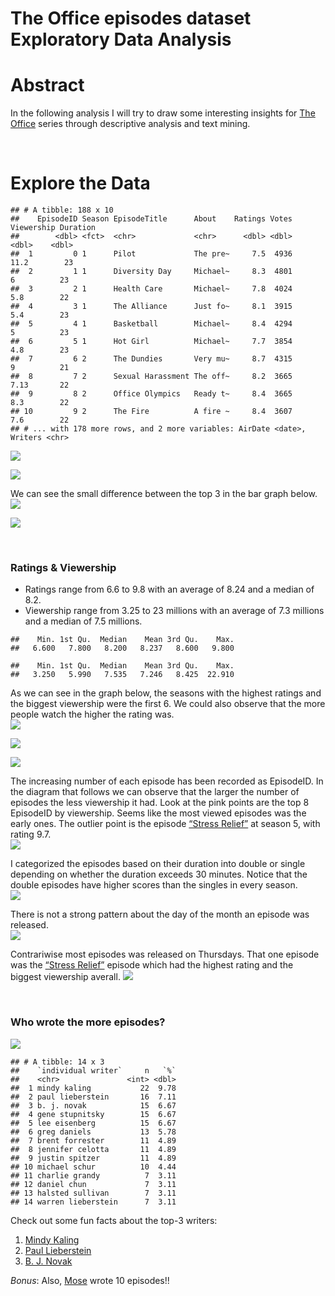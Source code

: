 The Office episodes dataset Exploratory Data Analysis
================

# Abstract

In the following analysis I will try to draw some interesting insights
for [The Office](https://www.imdb.com/title/tt0386676/) series through
descriptive analysis and text mining.

</br>

# Explore the Data

    ## # A tibble: 188 x 10
    ##    EpisodeID Season EpisodeTitle      About    Ratings Votes Viewership Duration
    ##        <dbl> <fct>  <chr>             <chr>      <dbl> <dbl>      <dbl>    <dbl>
    ##  1         0 1      Pilot             The pre~     7.5  4936      11.2        23
    ##  2         1 1      Diversity Day     Michael~     8.3  4801       6          23
    ##  3         2 1      Health Care       Michael~     7.8  4024       5.8        22
    ##  4         3 1      The Alliance      Just fo~     8.1  3915       5.4        23
    ##  5         4 1      Basketball        Michael~     8.4  4294       5          23
    ##  6         5 1      Hot Girl          Michael~     7.7  3854       4.8        23
    ##  7         6 2      The Dundies       Very mu~     8.7  4315       9          21
    ##  8         7 2      Sexual Harassment The off~     8.2  3665       7.13       22
    ##  9         8 2      Office Olympics   Ready t~     8.4  3665       8.3        22
    ## 10         9 2      The Fire          A fire ~     8.4  3607       7.6        22
    ## # ... with 178 more rows, and 2 more variables: AirDate <date>, Writers <chr>

![](the-office-episodes_files/figure-gfm/unnamed-chunk-3-1.png)<!-- -->

![](the-office-episodes_files/figure-gfm/unnamed-chunk-4-1.png)<!-- -->

We can see the small difference between the top 3 in the bar graph
below.  
![](the-office-episodes_files/figure-gfm/unnamed-chunk-5-1.png)<!-- -->

![](the-office-episodes_files/figure-gfm/unnamed-chunk-6-1.png)<!-- -->

</br>

### **Ratings & Viewership**

-   Ratings range from 6.6 to 9.8 with an average of 8.24 and a median
    of 8.2.  
-   Viewership range from 3.25 to 23 millions with an average of 7.3
    millions and a median of 7.5 millions.

<!-- -->

    ##    Min. 1st Qu.  Median    Mean 3rd Qu.    Max. 
    ##   6.600   7.800   8.200   8.237   8.600   9.800

    ##    Min. 1st Qu.  Median    Mean 3rd Qu.    Max. 
    ##   3.250   5.990   7.535   7.246   8.425  22.910

As we can see in the graph below, the seasons with the highest ratings
and the biggest viewership were the first 6. We could also observe that
the more people watch the higher the rating was.  
![](the-office-episodes_files/figure-gfm/unnamed-chunk-8-1.png)<!-- -->

![](the-office-episodes_files/figure-gfm/unnamed-chunk-9-1.png)<!-- -->

![](the-office-episodes_files/figure-gfm/unnamed-chunk-10-1.png)<!-- -->

The increasing number of each episode has been recorded as EpisodeID. In
the diagram that follows we can observe that the larger the number of
episodes the less viewership it had. Look at the pink points are the top
8 EpisodeID by viewership. Seems like the most viewed episodes was the
early ones. The outlier point is the episode [“Stress
Relief”](https://www.imdb.com/title/tt1248736/) at season 5, with rating
9.7.  
![](the-office-episodes_files/figure-gfm/unnamed-chunk-11-1.png)<!-- -->

I categorized the episodes based on their duration into double or single
depending on whether the duration exceeds 30 minutes. Notice that the
double episodes have higher scores than the singles in every season.  
![](the-office-episodes_files/figure-gfm/unnamed-chunk-12-1.png)<!-- -->

There is not a strong pattern about the day of the month an episode was
released.  
![](the-office-episodes_files/figure-gfm/unnamed-chunk-13-1.png)<!-- -->

Contrariwise most episodes was released on Thursdays. That one episode
was the [“Stress Relief”](https://www.imdb.com/title/tt1248736/) episode
which had the highest rating and the biggest viewership averall.
![](the-office-episodes_files/figure-gfm/unnamed-chunk-14-1.png)<!-- -->

</br>

### **Who wrote the more episodes?**

![](C:/Users/Nick/Documents/R/code/The%20Office%20project/the-office-episodes_files/figure-gfm/wordcloud.png)

    ## # A tibble: 14 x 3
    ##    `individual writer`     n   `%`
    ##    <chr>               <int> <dbl>
    ##  1 mindy kaling           22  9.78
    ##  2 paul lieberstein       16  7.11
    ##  3 b. j. novak            15  6.67
    ##  4 gene stupnitsky        15  6.67
    ##  5 lee eisenberg          15  6.67
    ##  6 greg daniels           13  5.78
    ##  7 brent forrester        11  4.89
    ##  8 jennifer celotta       11  4.89
    ##  9 justin spitzer         11  4.89
    ## 10 michael schur          10  4.44
    ## 11 charlie grandy          7  3.11
    ## 12 daniel chun             7  3.11
    ## 13 halsted sullivan        7  3.11
    ## 14 warren lieberstein      7  3.11

Check out some fun facts about the top-3 writers:  
1. [Mindy
Kaling](https://www.google.com/search?q=mindy+kaling&oq=mindy+kaling&aqs=chrome..69i57.719j0j7&sourceid=chrome&ie=UTF-8)  
2. [Paul
Lieberstein](https://www.google.com/search?q=paul+lieberstein&oq=paul+lieberstein&aqs=chrome..69i57.674j0j7&sourceid=chrome&ie=UTF-8)  
3. [B. J.
Novak](https://www.google.com/search?q=bj+novak&oq=bj+novak&aqs=chrome..69i57.2293j0j9&sourceid=chrome&ie=UTF-8)  
  
*Bonus*: Also,
[Mose](https://www.google.com/search?q=michael+schur&ei=2CcvYtWYEdqP9u8P7a-D8AQ&ved=0ahUKEwjV5O_NwMX2AhXah_0HHe3XAE4Q4dUDCA4&uact=5&oq=michael+schur&gs_lcp=Cgdnd3Mtd2l6EAMyBwgAEEcQsAMyBwgAEEcQsAMyBwgAELADEEMyDwguENQCEMgDELADEEMYATIMCC4QyAMQsAMQQxgBMgwILhDIAxCwAxBDGAEyDAguEMgDELADEEMYATIMCC4QyAMQsAMQQxgBMgwILhDIAxCwAxBDGAFKBAhBGABKBAhGGABQAFgAYLsWaANwAXgAgAEAiAEAkgEAmAEAyAEJwAEB2gEECAEYCA&sclient=gws-wiz)
wrote 10 episodes!!
